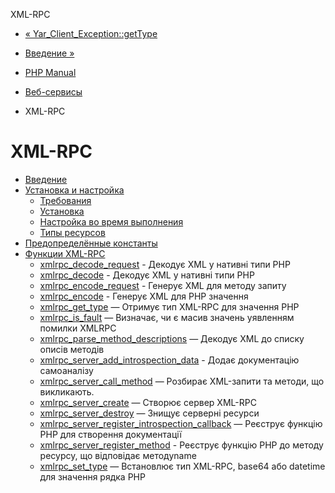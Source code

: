 XML-RPC

-   [« Yar\_Client\_Exception::getType](yar-client-exception.gettype.html)
    
-   [Введение »](intro.xmlrpc.html)
    
-   [PHP Manual](index.html)
    
-   [Веб-сервисы](refs.webservice.html)
    
-   XML-RPC
    

# XML-RPC

-   [Введение](intro.xmlrpc.html)
-   [Установка и настройка](xmlrpc.setup.html)
    -   [Требования](xmlrpc.requirements.html)
    -   [Установка](xmlrpc.installation.html)
    -   [Настройка во время выполнения](xmlrpc.configuration.html)
    -   [Типы ресурсов](xmlrpc.resources.html)
-   [Предопределённые константы](xmlrpc.constants.html)
-   [Функции XML-RPC](ref.xmlrpc.html)
    -   [xmlrpc\_decode\_request](function.xmlrpc-decode-request.html) - Декодує XML у нативні типи PHP
    -   [xmlrpc\_decode](function.xmlrpc-decode.html) - Декодує XML у нативні типи PHP
    -   [xmlrpc\_encode\_request](function.xmlrpc-encode-request.html) - Генерує XML для методу запиту
    -   [xmlrpc\_encode](function.xmlrpc-encode.html) - Генерує XML для PHP значення
    -   [xmlrpc\_get\_type](function.xmlrpc-get-type.html) — Отримує тип XML-RPC для значення PHP
    -   [xmlrpc\_is\_fault](function.xmlrpc-is-fault.html) — Визначає, чи є масив значень уявленням помилки XMLRPC
    -   [xmlrpc\_parse\_method\_descriptions](function.xmlrpc-parse-method-descriptions.html) — Декодує XML до списку описів методів
    -   [xmlrpc\_server\_add\_introspection\_data](function.xmlrpc-server-add-introspection-data.html) - Додає документацію самоаналізу
    -   [xmlrpc\_server\_call\_method](function.xmlrpc-server-call-method.html) — Розбирає XML-запити та методи, що викликають.
    -   [xmlrpc\_server\_create](function.xmlrpc-server-create.html) — Створює сервер XML-RPC
    -   [xmlrpc\_server\_destroy](function.xmlrpc-server-destroy.html) — Знищує серверні ресурси
    -   [xmlrpc\_server\_register\_introspection\_callback](function.xmlrpc-server-register-introspection-callback.html) — Реєструє функцію PHP для створення документації
    -   [xmlrpc\_server\_register\_method](function.xmlrpc-server-register-method.html) - Реєструє функцію PHP до методу ресурсу, що відповідає методуname
    -   [xmlrpc\_set\_type](function.xmlrpc-set-type.html) — Встановлює тип XML-RPC, base64 або datetime для значення рядка PHP